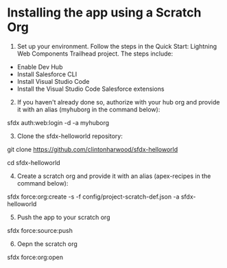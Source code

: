 # Installing the app using a Scratch Org

1. Set up your environment. Follow the steps in the Quick Start: Lightning Web Components Trailhead project. The steps include:

* Enable Dev Hub
* Install Salesforce CLI
* Install Visual Studio Code
* Install the Visual Studio Code Salesforce extensions

2. If you haven't already done so, authorize with your hub org and provide it with an alias (myhuborg in the command below):

sfdx auth:web:login -d -a myhuborg

3. Clone the sfdx-helloworld repository:

git clone https://github.com/clintonharwood/sfdx-helloworld

cd sfdx-helloworld

4. Create a scratch org and provide it with an alias (apex-recipes in the command below):

sfdx force:org:create -s -f config/project-scratch-def.json -a sfdx-helloworld

5. Push the app to your scratch org

sfdx force:source:push

6. Oepn the scratch org

sfdx force:org:open
